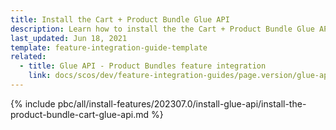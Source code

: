 ```yaml
---
title: Install the Cart + Product Bundle Glue API
description: Learn how to install the the Cart + Product Bundle Glue API in a Spryker project.
last_updated: Jun 18, 2021
template: feature-integration-guide-template
related:
  - title: Glue API - Product Bundles feature integration
    link: docs/scos/dev/feature-integration-guides/page.version/glue-api/glue-api-product-bundles-feature-integration.html
---
```


{% include pbc/all/install-features/202307.0/install-glue-api/install-the-product-bundle-cart-glue-api.md %} <!-- To edit, see /_includes/pbc/all/install-features/202307.0/install-glue-api/install-the-product-bundle-cart-glue-api.md -->
